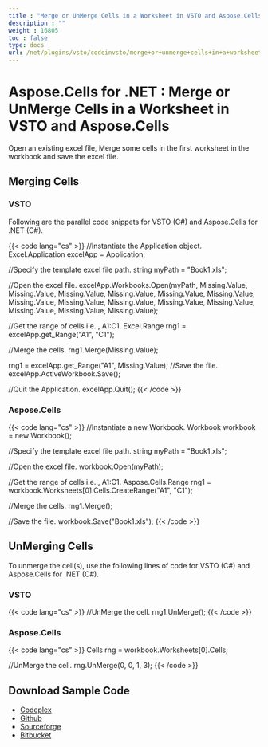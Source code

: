 ```yaml
---
title : "Merge or UnMerge Cells in a Worksheet in VSTO and Aspose.Cells" 
description : "" 
weight : 16805 
toc : false
type: docs
url: /net/plugins/vsto/codeinvsto/merge+or+unmerge+cells+in+a+worksheet+in+vsto+and+aspose.cells/
---
```


# Aspose.Cells for .NET : Merge or UnMerge Cells in a Worksheet in VSTO and Aspose.Cells


Open an existing excel file, Merge some cells in the first worksheet in the workbook and save the excel file.

## Merging Cells

### VSTO

Following are the parallel code snippets for VSTO (C#) and Aspose.Cells for .NET (C#).

{{< code lang="cs" >}}
//Instantiate the Application object.
 Excel.Application excelApp = Application;

//Specify the template excel file path.
 string myPath = "Book1.xls";

//Open the excel file.
 excelApp.Workbooks.Open(myPath, Missing.Value, Missing.Value,
            Missing.Value, Missing.Value,
            Missing.Value, Missing.Value,
            Missing.Value, Missing.Value,
            Missing.Value, Missing.Value,
            Missing.Value, Missing.Value,
            Missing.Value, Missing.Value);

//Get the range of cells i.e.., A1:C1.
 Excel.Range rng1 = excelApp.get_Range("A1", "C1");

//Merge the cells.
 rng1.Merge(Missing.Value);

 rng1 = excelApp.get_Range("A1", Missing.Value);
//Save the file.
 excelApp.ActiveWorkbook.Save();

//Quit the Application.
 excelApp.Quit();
{{< /code >}}

### Aspose.Cells

{{< code lang="cs" >}}
//Instantiate a new Workbook.
  Workbook workbook = new Workbook();

//Specify the template excel file path.
 string myPath = "Book1.xls";

//Open the excel file.
 workbook.Open(myPath);

//Get the range of cells i.e.., A1:C1.
 Aspose.Cells.Range rng1 = workbook.Worksheets[0].Cells.CreateRange("A1", "C1");

//Merge the cells.
 rng1.Merge();

//Save the file.
  workbook.Save("Book1.xls");
{{< /code >}}

## UnMerging Cells

To unmerge the cell(s), use the following lines of code for VSTO (C#) and Aspose.Cells for .NET (C#).

### VSTO

{{< code lang="cs" >}}
//UnMerge the cell.
  rng1.UnMerge();
{{< /code >}}

### Aspose.Cells

{{< code lang="cs" >}}
  Cells rng = workbook.Worksheets[0].Cells;

//UnMerge the cell.
  rng.UnMerge(0, 0, 1, 3);
{{< /code >}}

## Download Sample Code

*   [Codeplex](https://asposevsto.codeplex.com/downloads/get/1459784)
*   [Github](https://github.com/asposemarketplace/Aspose_for_VSTO/releases/download/Aspose.Cells1.1/Merge.or.UnMerge.Cells.in.a.Worksheet.Aspose.Cells.zip)
*   [Sourceforge](https://sourceforge.net/projects/asposevsto/files/Aspose.Cells%20Vs%20VSTO%20Excel/Merge%20or%20UnMerge%20Cells%20in%20a%20Worksheet%20(Aspose.Cells).zip/download)
*   [Bitbucket](https://bitbucket.org/asposemarketplace/aspose-for-vsto/downloads/Merge%20or%20UnMerge%20Cells%20in%20a%20Worksheet%20(Aspose.Cells).zip)

